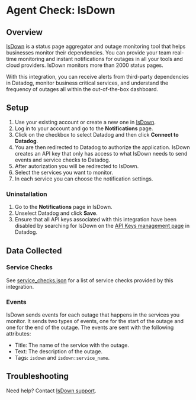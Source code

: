 # Agent Check: IsDown

## Overview

[IsDown][1] is a status page aggregator and outage monitoring tool that helps businesses monitor their dependencies. You can provide your team real-time monitoring and instant notifications for outages in all your tools and cloud providers. IsDown monitors more than 2000 status pages.

With this integration, you can receive alerts from third-party dependencies in Datadog, monitor business critical services, and understand the frequency of outages all within the out-of-the-box dashboard.

## Setup

1. Use your existing account or create a new one in [IsDown][1].
2. Log in to your account and go to the **Notifications** page.
3. Click on the checkbox to select Datadog and then click **Connect to Datadog**.
4. You are then redirected to Datadog to authorize the application. IsDown creates an API key that only has access to what IsDown needs to send events and service checks to Datadog.
5. After autorization you will be redirected to IsDown.
6. Select the services you want to monitor.
7. In each service you can choose the notification settings.


### Uninstallation

1. Go to the **Notifications** page in IsDown.
2. Unselect Datadog and click **Save**.
3. Ensure that all API keys associated with this integration have been disabled by searching for IsDown on the [API Keys management page][4] in Datadog.


## Data Collected

### Service Checks

See [service_checks.json][3] for a list of service checks provided by this integration.

### Events

IsDown sends events for each outage that happens in the services you monitor. It sends two types of events, one for the start of the outage and one for the end of the outage. The events are sent with the following attributes:
- Title: The name of the service with the outage.
- Text: The description of the outage.
- Tags: `isdown` and `isdown:service_name`.

## Troubleshooting

Need help? Contact [IsDown support][2].

[1]: https://isdown.app
[2]: mailto:support@isdown.app
[3]: assets/service_checks.json
[4]: https://app.datadoghq.com/organization-settings/api-keys
